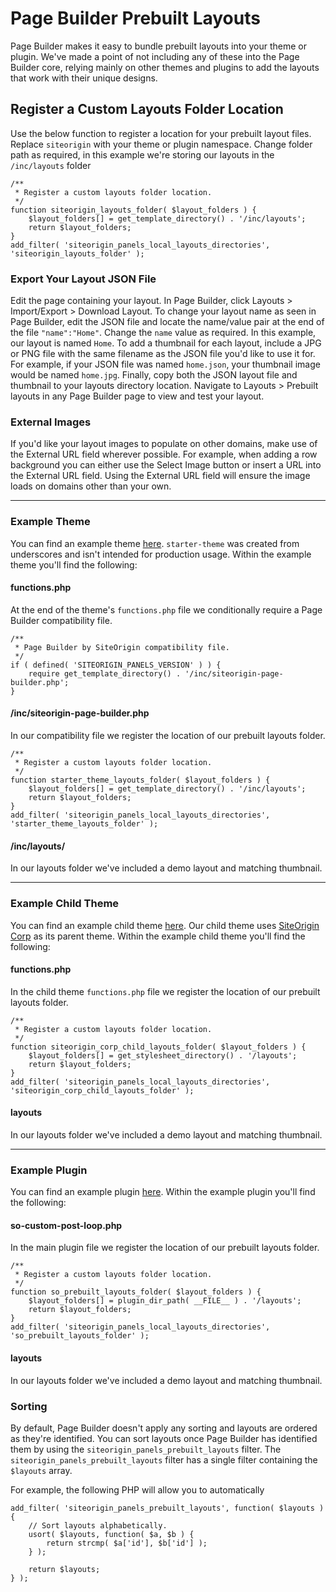 # Page Builder Prebuilt Layouts

Page Builder makes it easy to bundle prebuilt layouts into your theme or plugin. We've made a point of not including any of these into the Page Builder core, relying mainly on other themes and plugins to add the layouts that work with their unique designs.

## Register a Custom Layouts Folder Location

Use the below function to register a location for your prebuilt layout files. Replace `siteorigin` with your theme or plugin namespace. Change folder path as required, in this example we're storing our layouts in the `/inc/layouts` folder

```
/**
 * Register a custom layouts folder location.
 */
function siteorigin_layouts_folder( $layout_folders ) {
	$layout_folders[] = get_template_directory() . '/inc/layouts';
	return $layout_folders;
}
add_filter( 'siteorigin_panels_local_layouts_directories', 'siteorigin_layouts_folder' );
```

### Export Your Layout JSON File

Edit the page containing your layout. In Page Builder, click Layouts > Import/Export > Download Layout. To change your layout name as seen in Page Builder, edit the JSON file and locate the name/value pair at the end of the file `"name":"Home"`. Change the `name` value as required. In this example, our layout is named `Home`. To add a thumbnail for each layout, include a JPG or PNG file with the same filename as the JSON file you'd like to use it for. For example, if your JSON file was named `home.json`, your thumbnail image would be named `home.jpg`. Finally, copy both the JSON layout file and thumbnail to your layouts directory location. Navigate to Layouts > Prebuilt layouts in any Page Builder page to view and test your layout.

### External Images

If you'd like your layout images to populate on other domains, make use of the External URL field wherever possible. For example, when adding a row background you can either use the Select Image button or insert a URL into the External URL field. Using the External URL field will ensure the image loads on domains other than your own.

---

### Example Theme

You can find an example theme [here](https://siteorigin.com/wp-content/uploads/2019/11/starter-theme.zip). `starter-theme` was created from underscores and isn't intended for production usage. Within the example theme you'll find the following:

#### functions.php

At the end of the theme's `functions.php` file we conditionally require a Page Builder compatibility file.

```
/**
 * Page Builder by SiteOrigin compatibility file.
 */
if ( defined( 'SITEORIGIN_PANELS_VERSION' ) ) {
	require get_template_directory() . '/inc/siteorigin-page-builder.php';
}
```

#### /inc/siteorigin-page-builder.php

In our compatibility file we register the location of our prebuilt layouts folder.

```
/**
 * Register a custom layouts folder location.
 */
function starter_theme_layouts_folder( $layout_folders ) {
	$layout_folders[] = get_template_directory() . '/inc/layouts';
	return $layout_folders;
}
add_filter( 'siteorigin_panels_local_layouts_directories', 'starter_theme_layouts_folder' );
```

#### /inc/layouts/

In our layouts folder we've included a demo layout and matching thumbnail.

---

### Example Child Theme

You can find an example child theme [here](https://siteorigin.com/wp-content/uploads/2019/11/siteorigin-corp-child-prebuilt-layouts.zip). Our child theme uses [SiteOrigin Corp](https://siteorigin.com/theme/corp/) as its parent theme. Within the example child theme you'll find the following:

#### functions.php

In the child theme `functions.php` file we register the location of our prebuilt layouts folder.

```
/**
 * Register a custom layouts folder location.
 */
function siteorigin_corp_child_layouts_folder( $layout_folders ) {
	$layout_folders[] = get_stylesheet_directory() . '/layouts';
	return $layout_folders;
}
add_filter( 'siteorigin_panels_local_layouts_directories', 'siteorigin_corp_child_layouts_folder' );
```
#### layouts

In our layouts folder we've included a demo layout and matching thumbnail.

---

### Example Plugin

You can find an example plugin [here](https://siteorigin.com/wp-content/uploads/2019/11/so-prebuilt-layouts.zip). Within the example plugin you'll find the following:

#### so-custom-post-loop.php

In the main plugin file we register the location of our prebuilt layouts folder.

```
/**
 * Register a custom layouts folder location.
 */
function so_prebuilt_layouts_folder( $layout_folders ) {
	$layout_folders[] = plugin_dir_path( __FILE__ ) . '/layouts';
	return $layout_folders;
}
add_filter( 'siteorigin_panels_local_layouts_directories', 'so_prebuilt_layouts_folder' );
```

#### layouts

In our layouts folder we've included a demo layout and matching thumbnail.

### Sorting

By default, Page Builder doesn't apply any sorting and layouts are ordered as they're identified. You can sort layouts once Page Builder has identified them by using the `siteorigin_panels_prebuilt_layouts` filter. The `siteorigin_panels_prebuilt_layouts` filter has a single filter containing the `$layouts` array.

For example, the following PHP will allow you to automatically

```
add_filter( 'siteorigin_panels_prebuilt_layouts', function( $layouts ) {
	// Sort layouts alphabetically.
	usort( $layouts, function( $a, $b ) {
		return strcmp( $a['id'], $b['id'] );
	} );

	return $layouts;
} );
```
